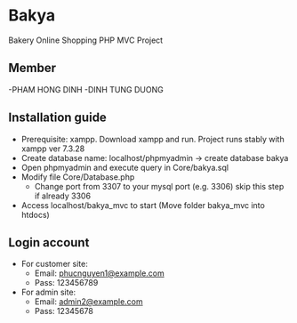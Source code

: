 # Bakya

Bakery Online Shopping PHP MVC Project

## Member

-PHAM HONG DINH
-DINH TUNG DUONG

## Installation guide

- Prerequisite: xampp. Download xampp and run. Project runs stably with xampp ver 7.3.28
- Create database name: localhost/phpmyadmin -> create database bakya
- Open phpmyadmin and execute query in Core/bakya.sql
- Modify file Core/Database.php
    + Change port from 3307 to your mysql port (e.g. 3306) skip this step if already 3306
- Access localhost/bakya_mvc to start (Move folder bakya_mvc into htdocs)

## Login account

- For customer site: 
  + Email: phucnguyen1@example.com
  + Pass:  123456789
- For admin site: 
  + Email: admin2@example.com
  + Pass:  12345678
